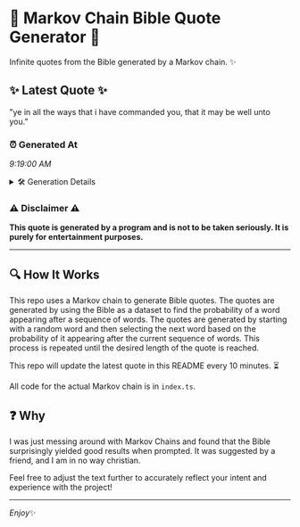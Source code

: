 # 📖 Markov Chain Bible Quote Generator 📖

Infinite quotes from the Bible generated by a Markov chain. ✨

## ✨ Latest Quote ✨
"ye in all the ways that i have commanded you, that it may be well unto you."

### ⏰ Generated At
*9:19:00 AM*

<details>
    <summary>🛠️ Generation Details</summary>
    <p>
        <strong>🌱 Seed:</strong> ye<br>
        <strong>🔄 Iterations:</strong> 16<br>
        <strong>📜 Context History:</strong><br>[ ye ]: in<br>[ ye, in ]: all<br>[ ye, in, all ]: the<br>[ ye, in, all, the ]: ways<br>[ ye, in, all, the, ways ]: that<br>[ ye, in, all, the, ways, that ]: i<br>[ in, all, the, ways, that, i ]: have<br>[ all, the, ways, that, i, have ]: commanded<br>[ the, ways, that, i, have, commanded ]: you,<br>[ ways, that, i, have, commanded, you, ]: that<br>[ that, i, have, commanded, you,, that ]: it<br>[ i, have, commanded, you,, that, it ]: may<br>[ have, commanded, you,, that, it, may ]: be<br>[ commanded, you,, that, it, may, be ]: well<br>[ you,, that, it, may, be, well ]: unto<br>[ that, it, may, be, well, unto ]: you.<br>
    </p>
</details>

### ⚠️ Disclaimer ⚠️
**This quote is generated by a program and is not to be taken seriously. It is purely for entertainment purposes.**

---

## 🔍 How It Works

This repo uses a Markov chain to generate Bible quotes. The quotes are generated by using the Bible as a dataset to find the probability of a word appearing after a sequence of words. The quotes are generated by starting with a random word and then selecting the next word based on the probability of it appearing after the current sequence of words. This process is repeated until the desired length of the quote is reached.

This repo will update the latest quote in this README every 10 minutes. ⏳

All code for the actual Markov chain is in `index.ts`.

## ❓ Why

I was just messing around with Markov Chains and found that the Bible surprisingly yielded good results when prompted. 
It was suggested by a friend, and I am in no way christian.

Feel free to adjust the text further to accurately reflect your intent and experience with the project!

---

*Enjoy*✨
